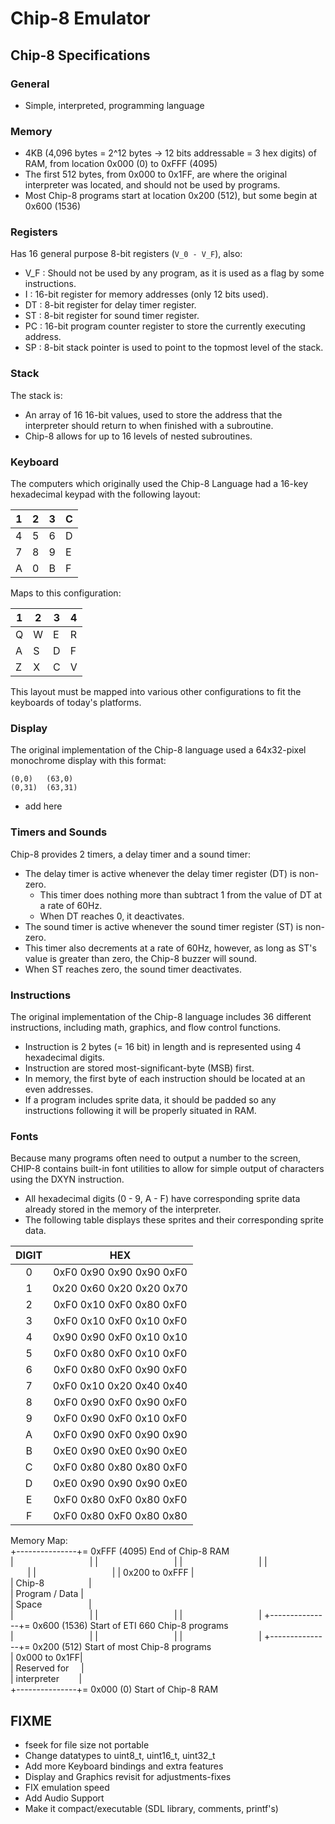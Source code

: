 # Chip-8 Emulator

## Chip-8 Specifications

### General
- Simple, interpreted, programming language

### Memory
- 4KB (4,096 bytes = 2^12 bytes -> 12 bits addressable = 3 hex digits) of RAM, from location 0x000 (0) to 0xFFF (4095)
- The first 512 bytes, from 0x000 to 0x1FF, are where the original interpreter was located, and should not be used by programs.
- Most Chip-8 programs start at location 0x200 (512), but some begin at 0x600 (1536)

### Registers
Has 16 general purpose 8-bit registers (`V_0 - V_F`), also:
- V_F : Should not be used by any program, as it is used as a flag by some instructions.
- I : 16-bit register for memory addresses (only 12 bits used).
- DT : 8-bit register for delay timer register.
- ST : 8-bit register for sound timer register.
- PC : 16-bit program counter register to store the currently executing address.
- SP : 8-bit stack pointer is used to point to the topmost level of the stack.

### Stack
The stack is:
- An array of 16 16-bit values, used to store the address that the interpreter should return to when finished with a subroutine.
- Chip-8 allows for up to 16 levels of nested subroutines.


### Keyboard
The computers which originally used the Chip-8 Language had a 16-key hexadecimal keypad with the following layout:

| 1 | 2 | 3 | C |
|---|---|---|---|
| 4 | 5 | 6 | D |
| 7 | 8 | 9 | E |
| A | 0 | B | F |

Maps to this configuration:

| 1 | 2 | 3 | 4 |
|---|---|---|---|
| Q | W | E | R |
| A | S | D | F |
| Z | X | C | V |


This layout must be mapped into various other configurations to fit the keyboards of today's platforms.

### Display
 The original implementation of the Chip-8 language used a 64x32-pixel monochrome display with this format:
 ```
(0,0)   (63,0)
(0,31)  (63,31)
 ```
- add here

### Timers and Sounds
Chip-8 provides 2 timers, a delay timer and a sound timer:
- The delay timer is active whenever the delay timer register (DT) is non-zero.
  - This timer does nothing more than subtract 1 from the value of DT at a rate of 60Hz.
  - When DT reaches 0, it deactivates.
-  The sound timer is active whenever the sound timer register (ST) is non-zero.
  - This timer also decrements at a rate of 60Hz, however, as long as ST's value is greater than zero, the Chip-8 buzzer will sound.
  - When ST reaches zero, the sound timer deactivates.

### Instructions
 The original implementation of the Chip-8 language includes 36 different instructions, including math, graphics, and flow control functions.
 - Instruction is 2 bytes (= 16 bit) in length and is represented using 4 hexadecimal digits.
 - Instruction are stored most-significant-byte (MSB) first.
 - 	In memory, the first byte of each instruction should be located at an even addresses.
 - If a program includes sprite data, it should be padded so any instructions following it will be properly situated in RAM.


### Fonts
Because many programs often need to output a number to the screen, CHIP-8 contains built-in font utilities to allow for simple output of characters using the DXYN instruction.
- All hexadecimal digits (0 - 9, A - F) have corresponding sprite data already stored in the memory of the interpreter.
- The following table displays these sprites and their corresponding sprite data.

| DIGIT |            HEX           |
|:-----:|:------------------------:|
|   0   | 0xF0 0x90 0x90 0x90 0xF0 |
|   1   | 0x20 0x60 0x20 0x20 0x70 |
|   2   | 0xF0 0x10 0xF0 0x80 0xF0 |
|   3   | 0xF0 0x10 0xF0 0x10 0xF0 |
|   4   | 0x90 0x90 0xF0 0x10 0x10 |
|   5   | 0xF0 0x80 0xF0 0x10 0xF0 |
|   6   | 0xF0 0x80 0xF0 0x90 0xF0 |
|   7   | 0xF0 0x10 0x20 0x40 0x40 |
|   8   | 0xF0 0x90 0xF0 0x90 0xF0 |
|   9   | 0xF0 0x90 0xF0 0x10 0xF0 |
|   A   | 0xF0 0x90 0xF0 0x90 0x90 |
|   B   | 0xE0 0x90 0xE0 0x90 0xE0 |
|   C   | 0xF0 0x80 0x80 0x80 0xF0 |
|   D   | 0xE0 0x90 0x90 0x90 0xE0 |
|   E   | 0xF0 0x80 0xF0 0x80 0xF0 |
|   F   | 0xF0 0x80 0xF0 0x80 0x80 |


  Memory Map:  
  +---------------+= 0xFFF (4095) End of Chip-8 RAM  
  |&nbsp; &nbsp; &nbsp; &nbsp; &nbsp; &nbsp; &nbsp; &nbsp; &nbsp; &nbsp; &nbsp; &nbsp; &nbsp; &nbsp; &nbsp; &nbsp;|
  |&nbsp; &nbsp; &nbsp; &nbsp; &nbsp; &nbsp; &nbsp; &nbsp; &nbsp; &nbsp; &nbsp; &nbsp; &nbsp; &nbsp; &nbsp; &nbsp;|
  |&nbsp; &nbsp; &nbsp; &nbsp; &nbsp; &nbsp; &nbsp; &nbsp; &nbsp; &nbsp; &nbsp; &nbsp; &nbsp; &nbsp; &nbsp; &nbsp;|
  |&nbsp; &nbsp; &nbsp; &nbsp; &nbsp; &nbsp; &nbsp; &nbsp; &nbsp; &nbsp; &nbsp; &nbsp; &nbsp; &nbsp; &nbsp; &nbsp;|
  |&nbsp; &nbsp; &nbsp; &nbsp; &nbsp; &nbsp; &nbsp; &nbsp; &nbsp; &nbsp; &nbsp; &nbsp; &nbsp; &nbsp; &nbsp; &nbsp;|
  | 0x200 to 0xFFF |  
  |     Chip-8    &nbsp; &nbsp;  &nbsp; &nbsp;  &nbsp; &nbsp;  &nbsp; &nbsp; &nbsp;|  
  | Program / Data |  
  |     Space     &nbsp; &nbsp;  &nbsp; &nbsp; &nbsp; &nbsp;  &nbsp; &nbsp; &nbsp; |  
  |&nbsp; &nbsp; &nbsp; &nbsp; &nbsp; &nbsp; &nbsp; &nbsp; &nbsp; &nbsp; &nbsp; &nbsp; &nbsp; &nbsp; &nbsp; &nbsp;|
  |&nbsp; &nbsp; &nbsp; &nbsp; &nbsp; &nbsp; &nbsp; &nbsp; &nbsp; &nbsp; &nbsp; &nbsp; &nbsp; &nbsp; &nbsp; &nbsp;|
  |&nbsp; &nbsp; &nbsp; &nbsp; &nbsp; &nbsp; &nbsp; &nbsp; &nbsp; &nbsp; &nbsp; &nbsp; &nbsp; &nbsp; &nbsp; &nbsp;|
  +---------------+= 0x600 (1536) Start of ETI 660 Chip-8 programs  
  |&nbsp; &nbsp; &nbsp; &nbsp; &nbsp; &nbsp; &nbsp; &nbsp; &nbsp; &nbsp; &nbsp; &nbsp; &nbsp; &nbsp; &nbsp; &nbsp;|
  |&nbsp; &nbsp; &nbsp; &nbsp; &nbsp; &nbsp; &nbsp; &nbsp; &nbsp; &nbsp; &nbsp; &nbsp; &nbsp; &nbsp; &nbsp; &nbsp;|
  |&nbsp; &nbsp; &nbsp; &nbsp; &nbsp; &nbsp; &nbsp; &nbsp; &nbsp; &nbsp; &nbsp; &nbsp; &nbsp; &nbsp; &nbsp; &nbsp;|
  +---------------+= 0x200 (512) Start of most Chip-8 programs  
  | 0x000 to 0x1FF|  
  | Reserved for  &nbsp;  &nbsp; |  
  |  interpreter  &nbsp;  &nbsp; &nbsp; &nbsp;|  
  +---------------+= 0x000 (0) Start of Chip-8 RAM


## FIXME
- fseek for file size not portable
- Change datatypes to uint8_t, uint16_t, uint32_t
- Add more Keyboard bindings and extra features
- Display and Graphics revisit for adjustments-fixes
- FIX emulation speed
- Add Audio Support
- Make it compact/executable (SDL library, comments, printf's)
